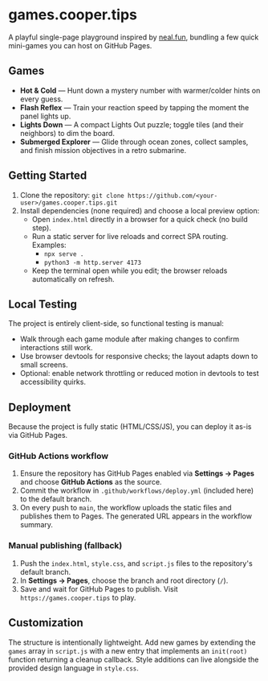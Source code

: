 # games.cooper.tips

A playful single-page playground inspired by [neal.fun](https://neal.fun), bundling a few quick mini-games you can host on GitHub Pages.

## Games

- **Hot & Cold** — Hunt down a mystery number with warmer/colder hints on every guess.
- **Flash Reflex** — Train your reaction speed by tapping the moment the panel lights up.
- **Lights Down** — A compact Lights Out puzzle; toggle tiles (and their neighbors) to dim the board.
- **Submerged Explorer** — Glide through ocean zones, collect samples, and finish mission objectives in a retro submarine.

## Getting Started

1. Clone the repository: `git clone https://github.com/<your-user>/games.cooper.tips.git`
2. Install dependencies (none required) and choose a local preview option:
   - Open `index.html` directly in a browser for a quick check (no build step).
   - Run a static server for live reloads and correct SPA routing. Examples:
     - `npx serve .`
     - `python3 -m http.server 4173`
   - Keep the terminal open while you edit; the browser reloads automatically on refresh.

## Local Testing

The project is entirely client-side, so functional testing is manual:

- Walk through each game module after making changes to confirm interactions still work.
- Use browser devtools for responsive checks; the layout adapts down to small screens.
- Optional: enable network throttling or reduced motion in devtools to test accessibility quirks.

## Deployment

Because the project is fully static (HTML/CSS/JS), you can deploy it as-is via GitHub Pages.

### GitHub Actions workflow

1. Ensure the repository has GitHub Pages enabled via **Settings → Pages** and choose **GitHub Actions** as the source.
2. Commit the workflow in `.github/workflows/deploy.yml` (included here) to the default branch.
3. On every push to `main`, the workflow uploads the static files and publishes them to Pages. The generated URL appears in the workflow summary.

### Manual publishing (fallback)

1. Push the `index.html`, `style.css`, and `script.js` files to the repository's default branch.
2. In **Settings → Pages**, choose the branch and root directory (`/`).
3. Save and wait for GitHub Pages to publish. Visit `https://games.cooper.tips` to play.

## Customization

The structure is intentionally lightweight. Add new games by extending the `games` array in `script.js` with a new entry that implements an `init(root)` function returning a cleanup callback. Style additions can live alongside the provided design language in `style.css`.
